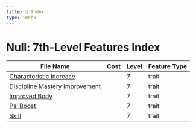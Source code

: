 ```yaml
---
title: 📑 Index
type: index
---
```


# Null: 7th-Level Features Index

| File Name                                                               | Cost | Level | Feature Type |
| ----------------------------------------------------------------------- | ---- | ----- | ------------ |
| [Characteristic Increase](../Characteristic%20Increase)                 |      | 7     | trait        |
| [Discipline Mastery Improvement](../Discipline%20Mastery%20Improvement) |      | 7     | trait        |
| [Improved Body](../Improved%20Body)                                     |      | 7     | trait        |
| [Psi Boost](../Psi%20Boost)                                             |      | 7     | trait        |
| [Skill](../Skill)                                                       |      | 7     | trait        |
